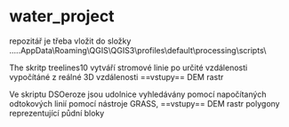 # water_project
repozitář je třeba vložit do složky 
.....AppData\Roaming\QGIS\QGIS3\profiles\default\processing\scripts\

The skritp treelines10 vytváří stromové linie po určité vzdálenosti vypočítáné z reálné 3D vzdálenosti 
==vstupy==
DEM rastr


Ve skriptu DSOeroze jsou udolnice vyhledávány pomocí napočítaných odtokových linií pomocí nástroje GRASS, 
==vstupy==
DEM rastr
polygony reprezentující půdní bloky
